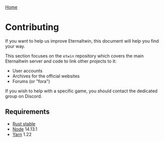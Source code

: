 [Home](../index.md)

# Contributing

If you want to help us improve Eternaltwin, this document will help you find your way.

This section focuses on the `etwin` repository which covers the main Eternaltwin server
and code to link other projects to it:
- User accounts
- Archives for the official websites
- Forums (or "fora")

If you wish to help with a specific game, you should contact the dedicated group on Discord.

## Requirements

- [Rust stable](../tools/rust.md)
- [Node](../tools/node.md) 14.13.1
- [Yarn](../tools/yarn.md) 1.22
